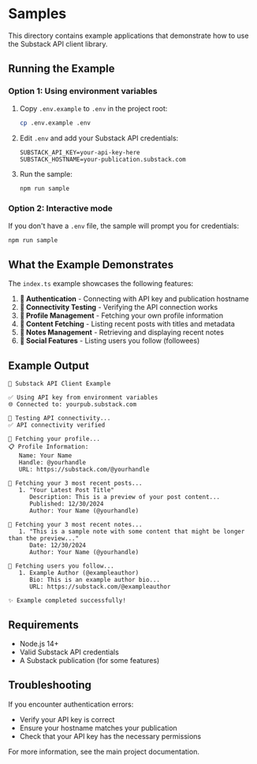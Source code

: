 # Samples

This directory contains example applications that demonstrate how to use the Substack API client library.

## Running the Example

### Option 1: Using environment variables

1. Copy `.env.example` to `.env` in the project root:
   ```bash
   cp .env.example .env
   ```

2. Edit `.env` and add your Substack API credentials:
   ```
   SUBSTACK_API_KEY=your-api-key-here
   SUBSTACK_HOSTNAME=your-publication.substack.com
   ```

3. Run the sample:
   ```bash
   npm run sample
   ```

### Option 2: Interactive mode

If you don't have a `.env` file, the sample will prompt you for credentials:

```bash
npm run sample
```

## What the Example Demonstrates

The `index.ts` example showcases the following features:

1. **🔐 Authentication** - Connecting with API key and publication hostname
2. **📡 Connectivity Testing** - Verifying the API connection works
3. **👤 Profile Management** - Fetching your own profile information
4. **📰 Content Fetching** - Listing recent posts with titles and metadata
5. **📝 Notes Management** - Retrieving and displaying recent notes
6. **🤝 Social Features** - Listing users you follow (followees)

## Example Output

```
🚀 Substack API Client Example

✅ Using API key from environment variables
🌐 Connected to: yourpub.substack.com

📡 Testing API connectivity...
✅ API connectivity verified

👤 Fetching your profile...
📋 Profile Information:
   Name: Your Name
   Handle: @yourhandle
   URL: https://substack.com/@yourhandle

📰 Fetching your 3 most recent posts...
   1. "Your Latest Post Title"
      Description: This is a preview of your post content...
      Published: 12/30/2024
      Author: Your Name (@yourhandle)

📝 Fetching your 3 most recent notes...
   1. "This is a sample note with some content that might be longer than the preview..."
      Date: 12/30/2024
      Author: Your Name (@yourhandle)

🤝 Fetching users you follow...
   1. Example Author (@exampleauthor)
      Bio: This is an example author bio...
      URL: https://substack.com/@exampleauthor

✨ Example completed successfully!
```

## Requirements

- Node.js 14+
- Valid Substack API credentials
- A Substack publication (for some features)

## Troubleshooting

If you encounter authentication errors:

- Verify your API key is correct
- Ensure your hostname matches your publication
- Check that your API key has the necessary permissions

For more information, see the main project documentation.